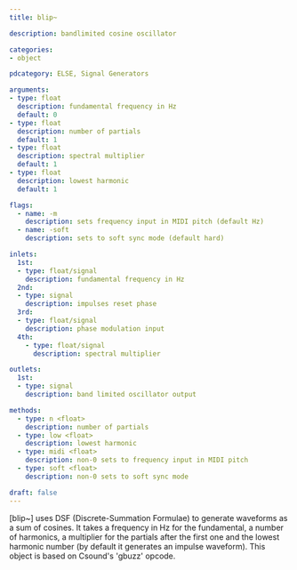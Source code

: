 ```yaml
---
title: blip~

description: bandlimited cosine oscillator  

categories:
- object

pdcategory: ELSE, Signal Generators

arguments:
- type: float
  description: fundamental frequency in Hz
  default: 0
- type: float
  description: number of partials
  default: 1
- type: float
  description: spectral multiplier
  default: 1
- type: float
  description: lowest harmonic
  default: 1

flags:
  - name: -m
    description: sets frequency input in MIDI pitch (default Hz)
  - name: -soft
    description: sets to soft sync mode (default hard)

inlets:
  1st:
  - type: float/signal
    description: fundamental frequency in Hz
  2nd:
  - type: signal
    description: impulses reset phase
  3rd:
  - type: float/signal
    description: phase modulation input
  4th:
    - type: float/signal
      description: spectral multiplier

outlets:
  1st:
  - type: signal
    description: band limited oscillator output

methods:
  - type: n <float>
    description: number of partials
  - type: low <float>
    description: lowest harmonic
  - type: midi <float>
    description: non-0 sets to frequency input in MIDI pitch
  - type: soft <float>
    description: non-0 sets to soft sync mode

draft: false
---
```


[blip~] uses DSF (Discrete-Summation Formulae) to generate waveforms as a sum of cosines. It takes a frequency in Hz for the fundamental, a number of harmonics, a multiplier for the partials after the first one and the lowest harmonic number (by default it generates an impulse waveform). This object is based on Csound's 'gbuzz' opcode.
